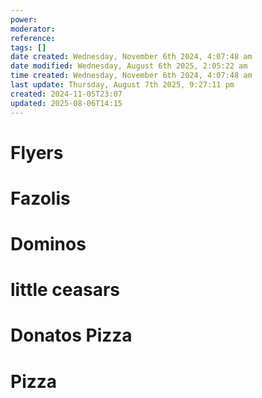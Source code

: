 ```yaml
---
power: 
moderator: 
reference: 
tags: []
date created: Wednesday, November 6th 2024, 4:07:48 am
date modified: Wednesday, August 6th 2025, 2:05:22 am
time created: Wednesday, November 6th 2024, 4:07:48 am
last update: Thursday, August 7th 2025, 9:27:11 pm
created: 2024-11-05T23:07
updated: 2025-08-06T14:15
---
```

# Flyers
# Fazolis

# Dominos
# little ceasars
# Donatos Pizza
# Pizza